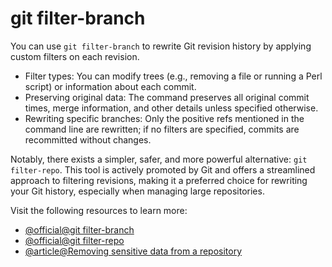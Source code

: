 # git filter-branch

You can use `git filter-branch` to rewrite Git revision history by applying custom filters on each revision.

- Filter types: You can modify trees (e.g., removing a file or running a Perl script) or information about each commit.
- Preserving original data: The command preserves all original commit times, merge information, and other details unless specified otherwise.
- Rewriting specific branches: Only the positive refs mentioned in the command line are rewritten; if no filters are specified, commits are recommitted without changes.

Notably, there exists a simpler, safer, and more powerful alternative: `git filter-repo`. This tool is actively promoted by Git and offers a streamlined approach to filtering revisions, making it a preferred choice for rewriting your Git history, especially when managing large repositories.

Visit the following resources to learn more:

- [@official@git filter-branch](https://git-scm.com/docs/git-filter-branch)
- [@official@git filter-repo](https://github.com/newren/git-filter-repo)
- [@article@Removing sensitive data from a repository](https://docs.github.com/en/authentication/keeping-your-account-and-data-secure/removing-sensitive-data-from-a-repository)